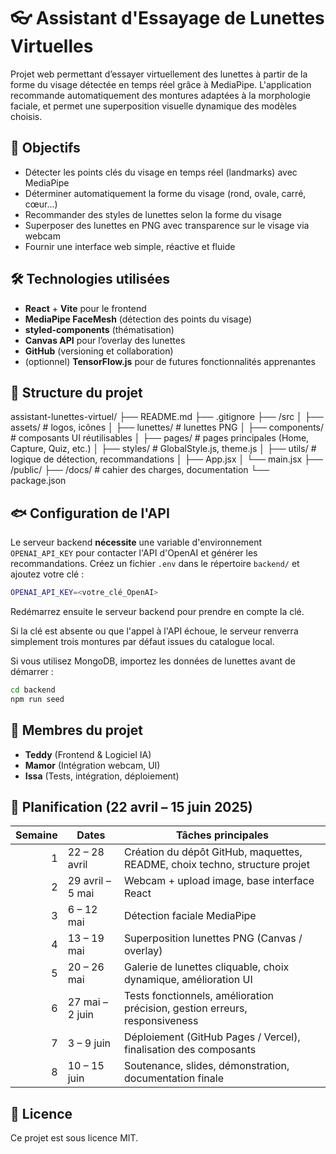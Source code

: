 # 👓 Assistant d'Essayage de Lunettes Virtuelles

Projet web permettant d’essayer virtuellement des lunettes à partir de la forme du visage détectée en temps réel grâce à MediaPipe. L'application recommande automatiquement des montures adaptées à la morphologie faciale, et permet une superposition visuelle dynamique des modèles choisis.

## 🧠 Objectifs

- Détecter les points clés du visage en temps réel (landmarks) avec MediaPipe
- Déterminer automatiquement la forme du visage (rond, ovale, carré, cœur…)
- Recommander des styles de lunettes selon la forme du visage
- Superposer des lunettes en PNG avec transparence sur le visage via webcam
- Fournir une interface web simple, réactive et fluide

## 🛠️ Technologies utilisées

- **React** + **Vite** pour le frontend
- **MediaPipe FaceMesh** (détection des points du visage)
- **styled-components** (thématisation)
- **Canvas API** pour l’overlay des lunettes
- **GitHub** (versioning et collaboration)
- (optionnel) **TensorFlow.js** pour de futures fonctionnalités apprenantes

## 🧩 Structure du projet

assistant-lunettes-virtuel/
├── README.md
├── .gitignore
├── /src
│ ├── assets/ # logos, icônes
│ ├── lunettes/ # lunettes PNG
│ ├── components/ # composants UI réutilisables
│ ├── pages/ # pages principales (Home, Capture, Quiz, etc.)
│ ├── styles/ # GlobalStyle.js, theme.js
│ ├── utils/ # logique de détection, recommandations
│ ├── App.jsx
│ └── main.jsx
├── /public/
├── /docs/ # cahier des charges, documentation
└── package.json


## 🐟 Configuration de l'API

Le serveur backend **nécessite** une variable d'environnement `OPENAI_API_KEY`
pour contacter l'API d'OpenAI et générer les recommandations. Créez un fichier
`.env` dans le répertoire `backend/` et ajoutez votre clé :

```bash
OPENAI_API_KEY=<votre_clé_OpenAI>
```

Redémarrez ensuite le serveur backend pour prendre en compte la clé.

Si la clé est absente ou que l'appel à l'API échoue, le serveur renverra
simplement trois montures par défaut issues du catalogue local.

Si vous utilisez MongoDB, importez les données de lunettes avant de démarrer :

```bash
cd backend
npm run seed
```



## 👥 Membres du projet

- **Teddy** (Frontend & Logiciel IA)
- **Mamor** (Intégration webcam, UI)
- **Issa** (Tests, intégration, déploiement)

## 🔄 Planification (22 avril – 15 juin 2025)

| Semaine | Dates              | Tâches principales                                                            |
|--------:|--------------------|------------------------------------------------------------------------------|
| 1       | 22 – 28 avril       | Création du dépôt GitHub, maquettes, README, choix techno, structure projet |
| 2       | 29 avril – 5 mai    | Webcam + upload image, base interface React                                 |
| 3       | 6 – 12 mai          | Détection faciale MediaPipe                                                 |
| 4       | 13 – 19 mai         | Superposition lunettes PNG (Canvas / overlay)                               |
| 5       | 20 – 26 mai         | Galerie de lunettes cliquable, choix dynamique, amélioration UI             |
| 6       | 27 mai – 2 juin     | Tests fonctionnels, amélioration précision, gestion erreurs, responsiveness |
| 7       | 3 – 9 juin          | Déploiement (GitHub Pages / Vercel), finalisation des composants            |
| 8       | 10 – 15 juin        | Soutenance, slides, démonstration, documentation finale                     |

## 📄 Licence

Ce projet est sous licence MIT.
